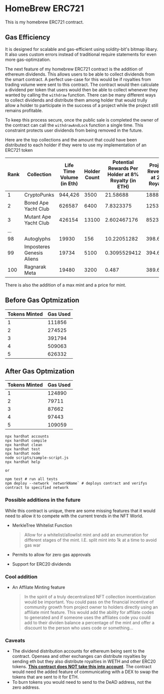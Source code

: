 # HomeBrew ERC721

This is my homebrew ERC721 contract.

## Gas Efficiency

It is designed for scalable and gas-efficient using soldity-bit's bitmap libary. It also uses custom errors instead of traditional require statements for even more gas-optimzation.

The next feature of my homebrew ERC721 contract is the addition of ethereum dividends. This allows users to be able to collect dividends from the smart contract. A perfect use-case for this would be if royalties from trading volume were sent to this contract. The contract would then calculate a dividend per token that users would then be able to collect whenever they wanted by calling the `withdraw` function. There can be many different ways to collect dividends and distribute them among holder that would trully allow a holder to participate in the success of a project while the project still remains profitable.

To keep this process secure, once the public sale is completed the owner of the contract can call the `withdrawAndLock` function a single time. This constraint protects user dividends from being removed in the future.

Here are the top collections and the amount that could have been distributed to each holder if they were to use my implementation of an ERC721 token

| Rank | Collection                | Life Time Volume (in Eth) | Holder Count | Potential Rewards Per Holder at 8% Royalty (in ETH) | Project Revenue at 2% Royalty |
| ---- | ------------------------- | ------------------------- | ------------ | --------------------------------------------------- | ----------------------------- |
| 1    | CryptoPunks               | 944,426                   | 3500         | 21.58688                                            | 18888.52                      |
| 2    | Bored Ape Yacht Club      | 626587                    | 6400         | 7.8323375                                           | 12531.74                      |
| 3    | Mutant Ape Yacht Club     | 426154                    | 13100        | 2.602467176                                         | 8523.08                       |
| ...  |                           |                           |              |                                                     |                               |
| 98   | Autoglyphs                | 19930                     | 156          | 10.22051282                                         | 398.6                         |
| 99   | Imposteres Genesis Aliens | 19734                     | 5100         | 0.3095529412                                        | 394.68                        |
| 100  | Ragnarak Meta             | 19480                     | 3200         | 0.487                                               | 389.6                         |

There is also the addition of a max mint and a price for mint.

## Before Gas Optmization

| Tokens Minted | Gas Used |
| ------------- | -------- |
| 1             | 111856   |
| 2             | 274525   |
| 3             | 391794   |
| 4             | 509063   |
| 5             | 626332   |

## After Gas Optmization

| Tokens Minted | Gas Used |
| ------------- | -------- |
| 1             | 124890   |
| 2             | 79711    |
| 3             | 87662    |
| 4             | 97443    |
| 5             | 109059   |

```shell
npx hardhat accounts
npx hardhat compile
npx hardhat clean
npx hardhat test
npx hardhat node
node scripts/sample-script.js
npx hardhat help

or

npm test # run all tests
npm deploy --network `networkName` # deploys contract and verifys contract to specified network
```

### Possible additions in the future

While this contract is unique, there are some missing features that it would need to allow it to compete with the current trends in the NFT World.

- MerkleTree Whitelist Function

  > Allow for a whitelist/allowlist mint and add an enumeration for different stages of the mint. I.E. split mint into 1k at a time to avoid gas war

- Permits to allow for zero gas approvals
- Support for ERC20 dividends

### Cool addition

- An Affilate Minting feature

  > In the spirit of a truly decentralized NFT collection incentivization would be important. You could pass on the financial incentive of community growth from project owner to holders directly using an affiliate mint feature. This would add the ability for affilate codes to generated and if someone uses the affilates code you could add to their dividen balance a percentage of the mint and offer a discount to the person who uses code or something...

### Caveats

- The dividend distribution accounts for ethereum being sent to the contract. Opensea and other exchanges can distribute royalties by sending eth but they also distribute royalties in WETH and other ERC20 tokens. <ins><b>This contract does NOT take this into account</b></ins>. The contract would need the added feature of communicating with a DEX to swap the tokens that are sent to it for ETH. 
- To burn tokens you would need to send to the DeAD address, not the zero address.
